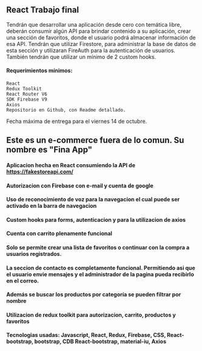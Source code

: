 
## React Trabajo final

Tendrán que desarrollar una aplicación desde cero con temática libre, deberán consumir algún API para brindar contenido a su aplicación, crear una sección de favoritos, donde el usuario podrá almacenar información de esa API. Tendrán que utilizar Firestore, para administrar la base de datos de esta sección y utilizaran FireAuth para la autenticación de usuarios. También tendrán que utilizar un mínimo de 2 custom hooks.

#### Requerimientos mínimos:

    React
    Redux Toolkit
    React Router V6
    SDK Firebase V9 
    Axios
    Repositorio en Github, con Readme detallado.

Fecha máxima de entrega para el viernes 14 de octubre.

## Este es un e-commerce fuera de lo comun. Su nombre es "Fina App"

#### Aplicacion hecha en React consumiendo la API de https://fakestoreapi.com/

#### Autorizacion con Firebase con e-mail y cuenta de google

#### Uso de reconocimiento de voz para la navegacion el cual puede ser activado en la barra de navegacion

#### Custom hooks para forms, autenticacion y para la utilizacion de axios

#### Cuenta con carrito plenamente funcional

#### Solo se permite crear una lista de favoritos o continuar con la compra a usuarios registrados.

#### La seccion de contacto es completamente funcional. Permitiendo asi que el usuario envie mensajes y el administrador de la pagina pueda recibirlo en el correo.

#### Además se buscar los productos por categoría se pueden filtrar por nombre 

#### Utilizacion de redux toolkit para autorizacion, carrito, productos y favoritos

#### Tecnologias usadas: Javascript, React, Redux, Firebase, CSS, React-bootstrap, bootstrap, CDB React-bootstrap, material-iu, Axios
